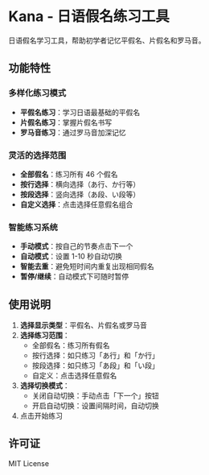 # Kana - 日语假名练习工具

日语假名学习工具，帮助初学者记忆平假名、片假名和罗马音。

## 功能特性

### 多样化练习模式
- **平假名练习**：学习日语最基础的平假名
- **片假名练习**：掌握片假名书写
- **罗马音练习**：通过罗马音加深记忆

### 灵活的选择范围
- **全部假名**：练习所有 46 个假名
- **按行选择**：横向选择（あ行、か行等）
- **按段选择**：竖向选择（あ段、い段等）
- **自定义选择**：点击选择任意假名组合

### 智能练习系统
- **手动模式**：按自己的节奏点击下一个
- **自动模式**：设置 1-10 秒自动切换
- **智能去重**：避免短时间内重复出现相同假名
- **暂停/继续**：自动模式下可随时暂停

## 使用说明

1. **选择显示类型**：平假名、片假名或罗马音
2. **选择练习范围**：
   - 全部假名：练习所有假名
   - 按行选择：如只练习「あ行」和「か行」
   - 按段选择：如只练习「あ段」和「い段」
   - 自定义：点击选择任意假名
3. **选择切换模式**：
   - 关闭自动切换：手动点击「下一个」按钮
   - 开启自动切换：设置间隔时间，自动切换
4. 点击开始练习

## 许可证

MIT License
